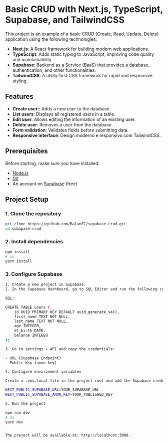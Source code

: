 # Basic CRUD with Next.js, TypeScript, Supabase, and TailwindCSS

This project is an example of a basic CRUD (Create, Read, Update, Delete) application using the following technologies:

- **Next.js**: A React framework for building modern web applications.
- **TypeScript**: Adds static typing to JavaScript, improving code quality and maintainability.
- **Supabase**: Backend as a Service (BaaS) that provides a database, authentication, and other functionalities.
- **TailwindCSS**: A utility-first CSS framework for rapid and responsive styling.

## Features

- **Create user:**: Adds a new user to the database.
- **List users**: Displays all registered users in a table.
- **Edit user**: Allows editing the information of an existing user.
- **Delete user**: Removes a user from the database.
- **Form validation**: Validates fields before submitting data.
- **Responsive interface**: Design moderno e responsivo com TailwindCSS.

## Prerequisites

Before starting, make sure you have installed:

- [Node.js](https://nodejs.org/)
- [Git](https://git-scm.com/)
- An account on [Supabase](https://supabase.com/) (free)

## Project Setup

### 1. Clone the repository

```bash
git clone https://github.com/BalanFC/supabase-crud.git
cd subapase-crud
```

### 2. Install dependencies

```bash
npm install
# ou
yarn install
```

### 3. Configure Supabase

```bash
1. Create a new project in Supabase.
2. In the Supabase dashboard, go to SQL Editor and run the following command to create table "users":

SQL:

CREATE TABLE users (
    id UUID PRIMARY KEY DEFAULT uuid_generate_v4(),
    first_name TEXT NOT NULL,
    last_name TEXT NOT NULL,
    age INTEGER,
    dt_birth DATE,
    balance INTEGER
);

3. Go to settings > API and copy the credentials:

- URL (Supabase Endpoint)
- Public Key (anon key)

4. Configure environment variables

Create a .env.local file in the project root and add the Supabase credentials:

NEXT_PUBLIC_SUPABASE_URL=YOUR_SUPABASE_URL
NEXT_PUBLIC_SUPABASE_ANON_KEY=YOUR_PUBLISHED_KEY

5. Run the project

npm run dev
# ou
yarn dev


The project will be available at: http://localhost:3000.
```
